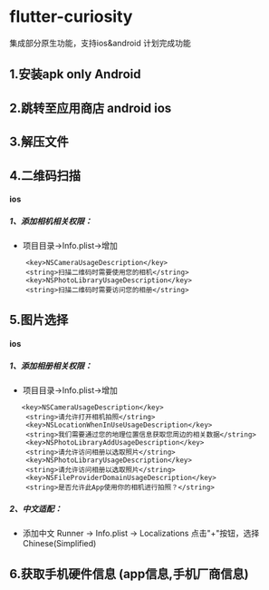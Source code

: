 # flutter-curiosity
集成部分原生功能，支持ios&amp;android
计划完成功能

## 1.安装apk only Android

## 2.跳转至应用商店 android ios

## 3.解压文件

## 4.二维码扫描
#### ios
##### 1、添加相机相关权限：

- 项目目录->Info.plist->增加

```
	<key>NSCameraUsageDescription</key>
	<string>扫描二维码时需要使用您的相机</string>
	<key>NSPhotoLibraryUsageDescription</key>
	<string>扫描二维码时需要访问您的相册</string>
```
## 5.图片选择
#### ios
##### 1、添加相册相关权限：

- 项目目录->Info.plist->增加

```
   <key>NSCameraUsageDescription</key>    
    <string>请允许打开相机拍照</string>
    <key>NSLocationWhenInUseUsageDescription</key>
	<string>我们需要通过您的地理位置信息获取您周边的相关数据</string>
	<key>NSPhotoLibraryAddUsageDescription</key>
	<string>请允许访问相册以选取照片</string>
	<key>NSPhotoLibraryUsageDescription</key>
	<string>请允许访问相册以选取照片</string>
	<key>NSFileProviderDomainUsageDescription</key>
	<string>是否允许此App使用你的相机进行拍照？</string>
```

##### 2、中文适配：    
- 添加中文 Runner -> Info.plist -> Localizations 点击"+"按钮，选择Chinese(Simplified)

## 6.获取手机硬件信息 (app信息,手机厂商信息) 

